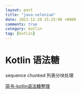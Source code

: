 ```yaml
---
layout: post
title: "java-selenium"
date: 2021-12-20 15:25:06 +0800
comments: true
category: kotlin
tag: [kotlin]
---
```


# Kotlin 语法糖

sequence chunked 列表分块处理 


[简书-kotlin语法糖整理](https://www.jianshu.com/p/553dd6095edb)	

